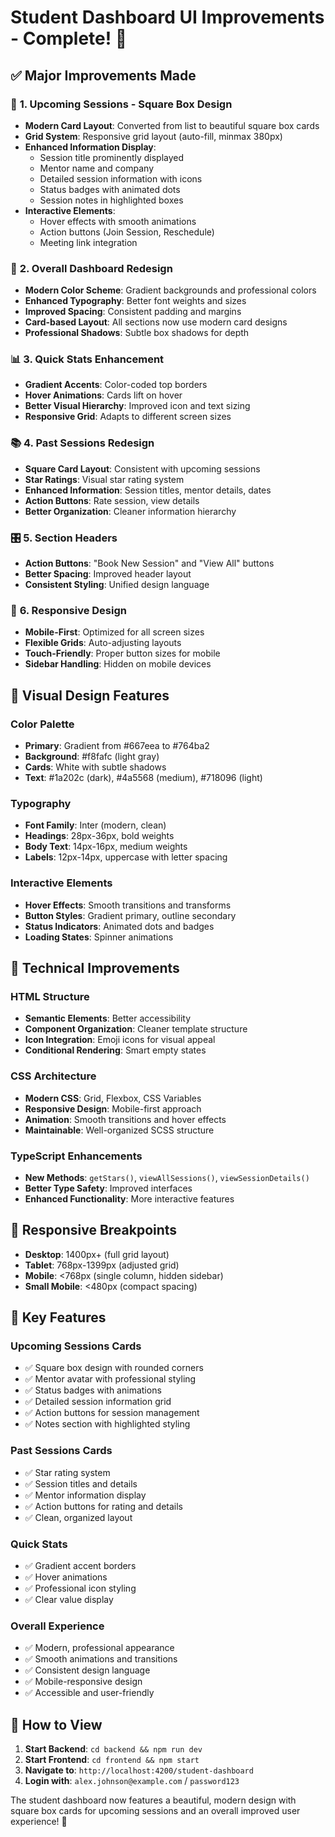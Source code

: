 # Student Dashboard UI Improvements - Complete! 🎨

## ✅ **Major Improvements Made**

### 🎯 **1. Upcoming Sessions - Square Box Design**
- **Modern Card Layout**: Converted from list to beautiful square box cards
- **Grid System**: Responsive grid layout (auto-fill, minmax 380px)
- **Enhanced Information Display**:
  - Session title prominently displayed
  - Mentor name and company
  - Detailed session information with icons
  - Status badges with animated dots
  - Session notes in highlighted boxes
- **Interactive Elements**:
  - Hover effects with smooth animations
  - Action buttons (Join Session, Reschedule)
  - Meeting link integration

### 🎨 **2. Overall Dashboard Redesign**
- **Modern Color Scheme**: Gradient backgrounds and professional colors
- **Enhanced Typography**: Better font weights and sizes
- **Improved Spacing**: Consistent padding and margins
- **Card-based Layout**: All sections now use modern card designs
- **Professional Shadows**: Subtle box shadows for depth

### 📊 **3. Quick Stats Enhancement**
- **Gradient Accents**: Color-coded top borders
- **Hover Animations**: Cards lift on hover
- **Better Visual Hierarchy**: Improved icon and text sizing
- **Responsive Grid**: Adapts to different screen sizes

### 📚 **4. Past Sessions Redesign**
- **Square Card Layout**: Consistent with upcoming sessions
- **Star Ratings**: Visual star rating system
- **Enhanced Information**: Session titles, mentor details, dates
- **Action Buttons**: Rate session, view details
- **Better Organization**: Cleaner information hierarchy

### 🎛️ **5. Section Headers**
- **Action Buttons**: "Book New Session" and "View All" buttons
- **Better Spacing**: Improved header layout
- **Consistent Styling**: Unified design language

### 📱 **6. Responsive Design**
- **Mobile-First**: Optimized for all screen sizes
- **Flexible Grids**: Auto-adjusting layouts
- **Touch-Friendly**: Proper button sizes for mobile
- **Sidebar Handling**: Hidden on mobile devices

## 🎨 **Visual Design Features**

### **Color Palette**
- **Primary**: Gradient from #667eea to #764ba2
- **Background**: #f8fafc (light gray)
- **Cards**: White with subtle shadows
- **Text**: #1a202c (dark), #4a5568 (medium), #718096 (light)

### **Typography**
- **Font Family**: Inter (modern, clean)
- **Headings**: 28px-36px, bold weights
- **Body Text**: 14px-16px, medium weights
- **Labels**: 12px-14px, uppercase with letter spacing

### **Interactive Elements**
- **Hover Effects**: Smooth transitions and transforms
- **Button Styles**: Gradient primary, outline secondary
- **Status Indicators**: Animated dots and badges
- **Loading States**: Spinner animations

## 🔧 **Technical Improvements**

### **HTML Structure**
- **Semantic Elements**: Better accessibility
- **Component Organization**: Cleaner template structure
- **Icon Integration**: Emoji icons for visual appeal
- **Conditional Rendering**: Smart empty states

### **CSS Architecture**
- **Modern CSS**: Grid, Flexbox, CSS Variables
- **Responsive Design**: Mobile-first approach
- **Animation**: Smooth transitions and hover effects
- **Maintainable**: Well-organized SCSS structure

### **TypeScript Enhancements**
- **New Methods**: `getStars()`, `viewAllSessions()`, `viewSessionDetails()`
- **Better Type Safety**: Improved interfaces
- **Enhanced Functionality**: More interactive features

## 📱 **Responsive Breakpoints**

- **Desktop**: 1400px+ (full grid layout)
- **Tablet**: 768px-1399px (adjusted grid)
- **Mobile**: <768px (single column, hidden sidebar)
- **Small Mobile**: <480px (compact spacing)

## 🎯 **Key Features**

### **Upcoming Sessions Cards**
- ✅ Square box design with rounded corners
- ✅ Mentor avatar with professional styling
- ✅ Status badges with animations
- ✅ Detailed session information grid
- ✅ Action buttons for session management
- ✅ Notes section with highlighted styling

### **Past Sessions Cards**
- ✅ Star rating system
- ✅ Session titles and details
- ✅ Mentor information display
- ✅ Action buttons for rating and details
- ✅ Clean, organized layout

### **Quick Stats**
- ✅ Gradient accent borders
- ✅ Hover animations
- ✅ Professional icon styling
- ✅ Clear value display

### **Overall Experience**
- ✅ Modern, professional appearance
- ✅ Smooth animations and transitions
- ✅ Consistent design language
- ✅ Mobile-responsive design
- ✅ Accessible and user-friendly

## 🚀 **How to View**

1. **Start Backend**: `cd backend && npm run dev`
2. **Start Frontend**: `cd frontend && npm start`
3. **Navigate to**: `http://localhost:4200/student-dashboard`
4. **Login with**: `alex.johnson@example.com` / `password123`

The student dashboard now features a beautiful, modern design with square box cards for upcoming sessions and an overall improved user experience! 🎉
